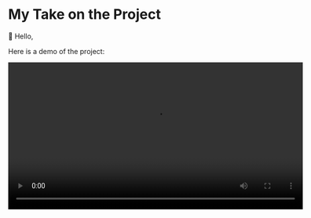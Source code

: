 # My Take on the Project

👋 Hello,

Here is a demo of the project:

<video width="600" controls>
    <source src="https://github.com/Stewart-Okwaro/Ello_Engineering-Challenge-by-Stewart-Okwaro/raw/main/frontend/src/assets/ElloVideoDemo.mp4" type="video/mp4">
  Your browser does not support the video tag.
</video>








